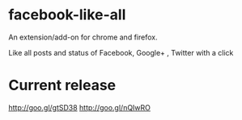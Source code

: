 facebook-like-all
=================
An extension/add-on for chrome and firefox.

Like all posts and status of Facebook, Google+ , Twitter with a click

Current release
=================
http://goo.gl/gtSD38
http://goo.gl/nQIwRO

